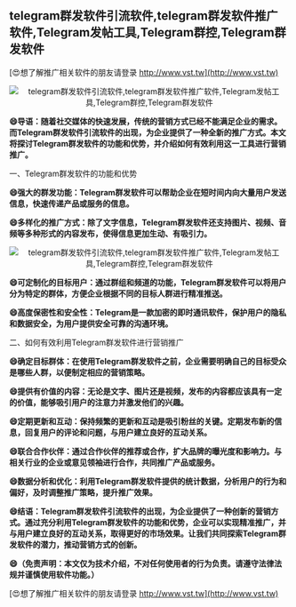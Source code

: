## **telegram群发软件引流软件,telegram群发软件推广软件,Telegram发帖工具,Telegram群控,Telegram群发软件**

[😍想了解推广相关软件的朋友请登录 http://www.vst.tw](http://www.vst.tw)

 <center><img src="https://vst.tw/MP4/tuiguang/png/8.png" alt="telegram群发软件引流软件,telegram群发软件推广软件,Telegram发帖工具,Telegram群控,Telegram群发软件"></center>

**😄导语：随着社交媒体的快速发展，传统的营销方式已经不能满足企业的需求。而Telegram群发软件引流软件的出现，为企业提供了一种全新的推广方式。本文将探讨Telegram群发软件的功能和优势，并介绍如何有效利用这一工具进行营销推广。**

一、Telegram群发软件的功能和优势

**😄强大的群发功能：Telegram群发软件可以帮助企业在短时间内向大量用户发送信息，快速传递产品或服务的信息。**

**😄多样化的推广方式：除了文字信息，Telegram群发软件还支持图片、视频、音频等多种形式的内容发布，使得信息更加生动、有吸引力。**

 <center><img src="https://vst.tw/MP4/tuiguang/png/3.png" alt="telegram群发软件引流软件,telegram群发软件推广软件,Telegram发帖工具,Telegram群控,Telegram群发软件"></center>

**😄可定制化的目标用户：通过群组和频道的功能，Telegram群发软件可以将用户分为特定的群体，方便企业根据不同的目标人群进行精准推送。**

**😄高度保密性和安全性：Telegram是一款加密的即时通讯软件，保护用户的隐私和数据安全，为用户提供安全可靠的沟通环境。**

二、如何有效利用Telegram群发软件进行营销推广

**😄确定目标群体：在使用Telegram群发软件之前，企业需要明确自己的目标受众是哪些人群，以便制定相应的营销策略。**

**😄提供有价值的内容：无论是文字、图片还是视频，发布的内容都应该具有一定的价值，能够吸引用户的注意力并激发他们的兴趣。**

**😄定期更新和互动：保持频繁的更新和互动是吸引粉丝的关键。定期发布新的信息，回复用户的评论和问题，与用户建立良好的互动关系。**

**😄联合合作伙伴：通过合作伙伴的推荐或合作，扩大品牌的曝光度和影响力。与相关行业的企业或意见领袖进行合作，共同推广产品或服务。**

**😄数据分析和优化：利用Telegram群发软件提供的统计数据，分析用户的行为和偏好，及时调整推广策略，提升推广效果。**

**😄结语：Telegram群发软件引流软件的出现，为企业提供了一种创新的营销方式。通过充分利用Telegram群发软件的功能和优势，企业可以实现精准推广，并与用户建立良好的互动关系，取得更好的市场效果。让我们共同探索Telegram群发软件的潜力，推动营销方式的创新。**

**😄（免责声明：本文仅为技术介绍，不对任何使用者的行为负责。请遵守法律法规并谨慎使用软件功能。）**

[😍想了解推广相关软件的朋友请登录 http://www.vst.tw](http://www.vst.tw)



